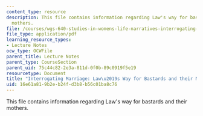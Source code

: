 ```yaml
---
content_type: resource
description: This file contains information regarding Law's way for bastards and their
  mothers.
file: /courses/wgs-640-studies-in-womens-life-narratives-interrogating-marriage-case-studies-in-american-law-and-culture-fall-2007/16e61a819b2eb24fd3b8b56c01ba8c76_MITWGS_640F07_5_1.pdf
file_type: application/pdf
learning_resource_types:
- Lecture Notes
ocw_type: OCWFile
parent_title: Lecture Notes
parent_type: CourseSection
parent_uid: 75c44c82-2e3a-811d-0f0b-89c0919f5e19
resourcetype: Document
title: "Interrogating Marriage: Law\u2019s Way for Bastards and their Mothers"
uid: 16e61a81-9b2e-b24f-d3b8-b56c01ba8c76
---
```

This file contains information regarding Law's way for bastards and their mothers.


